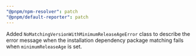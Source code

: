```yaml
---
"@pnpm/npm-resolver": patch
"@pnpm/default-reporter": patch
---
```


Added `NoMatchingVersionWithMinimumReleaseAgeError` class to describe the error message when the installation dependency package matching fails when `minimumReleaseAge` is set.
